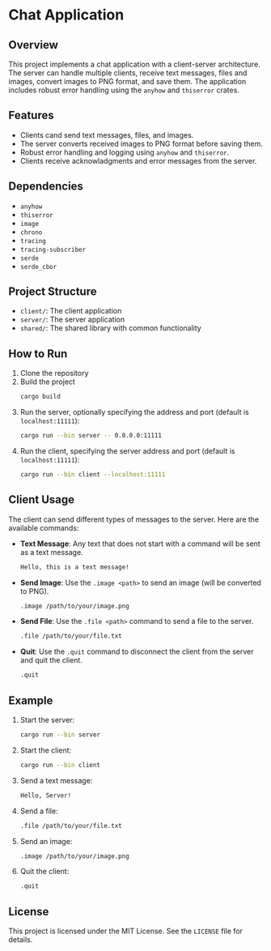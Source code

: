 # Chat Application

## Overview

This project implements a chat application with a client-server architecture. The server can handle multiple clients, receive text messages, files and images, convert images to PNG format, and save them. The application includes robust error handling using the `anyhow` and `thiserror` crates.

## Features

- Clients cand send text messages, files, and images.
- The server converts received images to PNG format before saving them.
- Robust error handling and logging using `anyhow` and `thiserror`.
- Clients receive acknowladgments and error messages from the server.

## Dependencies

- `anyhow`
- `thiserror`
- `image`
- `chrono`
- `tracing`
- `tracing-subscriber`
- `serde`
- `serde_cbor`

## Project Structure

- `client/`: The client application
- `server/`: The server application
- `shared/`: The shared library with common functionality

## How to Run

1. Clone the repository
2. Build the project
    ```sh 
    cargo build
    ```
3. Run the server, optionally specifying the address and port (default  is `localhost:11111`):
    ```sh
    cargo run --bin server -- 0.0.0.0:11111
    ```
4. Run the client, specifying the server address and port (default is `localhost:11111`):
    ```sh
    cargo run --bin client --localhost:11111
    ```
    
## Client Usage

The client can send different types of messages to the server. Here are the available commands:

- **Text Message**: Any text that does not start with a command will be sent as a text message.
    ```sh 
    Hello, this is a text message!
    ```

- **Send Image**: Use the `.image <path>` to send an image (will be converted to PNG).
    ```sh
    .image /path/to/your/image.png
    ```
    
- **Send File**: Use the `.file <path>` command to send a file to the server.
    ```sh
    .file /path/to/your/file.txt
    ```

- **Quit**: Use the `.quit` command to disconnect the client from the server and quit the client.
    ```sh
    .quit
    ```
    
## Example
1. Start the server:
    ```sh
    cargo run --bin server
    ```
2. Start the client:
    ```sh
    cargo run --bin client
    ```
3. Send a text message:
    ```sh
    Hello, Server!
    ```
4. Send a file:
    ```sh
    .file /path/to/your/file.txt
    ```
5. Send an image:
    ```sh
    .image /path/to/your/image.png
    ```
6. Quit the client:
    ```sh
    .quit
    ```

## License

This project is licensed under the MIT License. See the `LICENSE` file for details.
